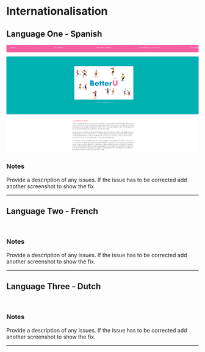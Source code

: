 # Internationalisation

<!-- edit as required -->

## Language One - Spanish

<img src="sp5-media/Spanish evidence.png" alt="" width="1000">

### Notes
Provide a description of any issues. If the issue has to be corrected add another screenshot to show the fix.

---

## Language Two - French

<img src="sp5-media/macos-safari.jpg" alt="" width="1000">

### Notes
Provide a description of any issues. If the issue has to be corrected add another screenshot to show the fix.

---

## Language Three - Dutch

<img src="sp5-media/macos-safari.jpg" alt="" width="1000">

### Notes
Provide a description of any issues. If the issue has to be corrected add another screenshot to show the fix.

---
